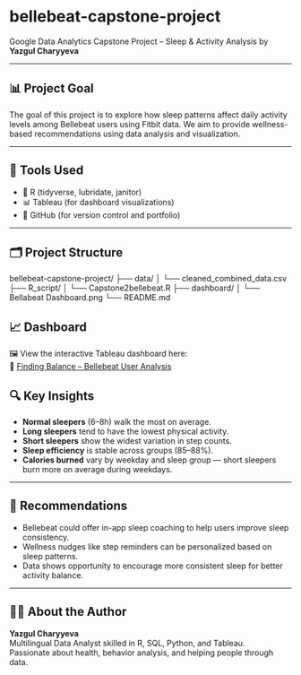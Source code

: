 # bellebeat-capstone-project
Google Data Analytics Capstone Project – Sleep &amp; Activity Analysis 
by **Yazgul Charyyeva**

---

## 📊 Project Goal

The goal of this project is to explore how sleep patterns affect daily activity levels among Bellebeat users using Fitbit data. We aim to provide wellness-based recommendations using data analysis and visualization.

---

## 🧰 Tools Used

- 🧪 R (tidyverse, lubridate, janitor)
- 📊 Tableau (for dashboard visualizations)
- 📁 GitHub (for version control and portfolio)

---

## 🗂️ Project Structure
bellebeat-capstone-project/
├── data/
│ └── cleaned_combined_data.csv
├── R_script/
│ └── Capstone2bellebeat.R
├── dashboard/
│ └── Bellabeat Dashboard.png
└── README.md
## 📈 Dashboard

🖼️ View the interactive Tableau dashboard here:  
🔗 [Finding Balance – Bellebeat User Analysis](https://public.tableau.com/app/profile/charyyeva.yazgul/viz/FindingBalanceHowSleepAffectsDailyActivityBellebeatUserAnalysis/BellabeatDashboard)
## 🔍 Key Insights

- **Normal sleepers** (6–8h) walk the most on average.
- **Long sleepers** tend to have the lowest physical activity.
- **Short sleepers** show the widest variation in step counts.
- **Sleep efficiency** is stable across groups (85–88%).
- **Calories burned** vary by weekday and sleep group — short sleepers burn more on average during weekdays.

---

## 📌 Recommendations

- Bellebeat could offer in-app sleep coaching to help users improve sleep consistency.
- Wellness nudges like step reminders can be personalized based on sleep patterns.
- Data shows opportunity to encourage more consistent sleep for better activity balance.

---

## 👩‍💻 About the Author

**Yazgul Charyyeva**  
Multilingual Data Analyst skilled in R, SQL, Python, and Tableau.  
Passionate about health, behavior analysis, and helping people through data.  
